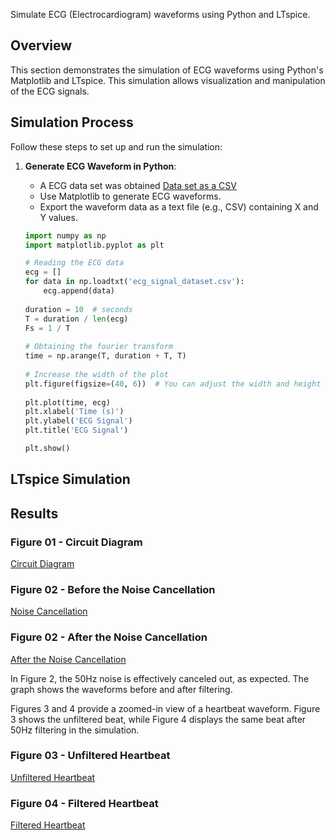 Simulate ECG (Electrocardiogram) waveforms using Python and LTspice.

## Overview

This section demonstrates the simulation of ECG waveforms using Python's Matplotlib and LTspice. This simulation allows visualization and manipulation of the  ECG signals.

## Simulation Process

Follow these steps to set up and run the simulation:

1. **Generate ECG Waveform in Python**:
   - A ECG data set was obtained [Data set as a CSV](ecg_signal_dataset.csv)
   - Use Matplotlib to generate ECG waveforms.
   - Export the waveform data as a text file (e.g., CSV) containing X and Y values.

   ```python
   import numpy as np
   import matplotlib.pyplot as plt

   # Reading the ECG data
   ecg = []
   for data in np.loadtxt('ecg_signal_dataset.csv'):
       ecg.append(data)
    
   duration = 10  # seconds
   T = duration / len(ecg)
   Fs = 1 / T
    
   # Obtaining the fourier transform
   time = np.arange(T, duration + T, T)
    
   # Increase the width of the plot
   plt.figure(figsize=(40, 6))  # You can adjust the width and height as needed
    
   plt.plot(time, ecg)
   plt.xlabel('Time (s)')
   plt.ylabel('ECG Signal')
   plt.title('ECG Signal')

   plt.show()

## LTspice Simulation

## Results

### Figure 01 - Circuit Diagram
[Circuit Diagram](LTspice_Simulations/Simulation-results/Schematic.pdf)

### Figure 02 - Before the Noise Cancellation
[Noise Cancellation](LTspice_Simulations/Simulation-results/Before-filter.png)

### Figure 02 - After the Noise Cancellation
[After the Noise Cancellation](LTspice_Simulations/Simulation-results/After-filtered.png.png)

In Figure 2, the 50Hz noise is effectively canceled out, as expected. The graph shows the waveforms before and after filtering.


Figures 3 and 4 provide a zoomed-in view of a heartbeat waveform. Figure 3 shows the unfiltered beat, while Figure 4 displays the same beat after 50Hz filtering in the simulation.

### Figure 03 - Unfiltered Heartbeat
[Unfiltered Heartbeat](LTspice_Simulations/Simulation-results/Not-Smoothed.png)

### Figure 04 - Filtered Heartbeat
[Filtered Heartbeat](LTspice_Simulations/Simulation-results/Smoothed.png)





